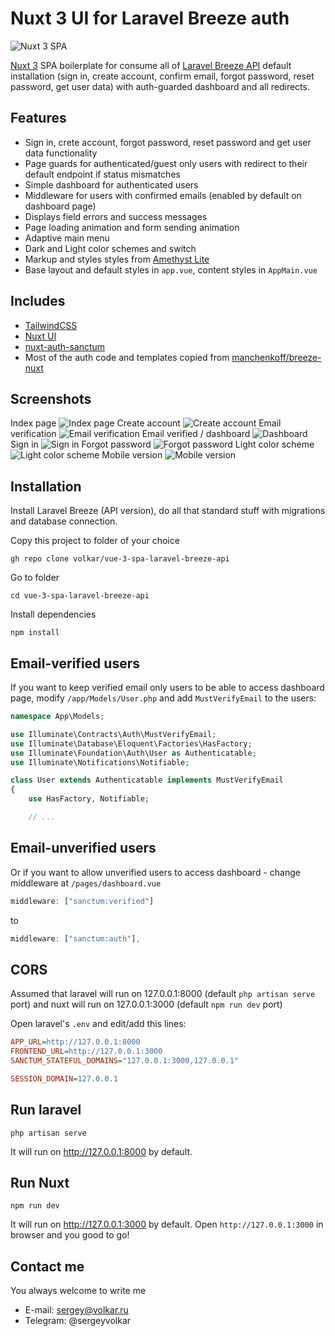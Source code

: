 # Nuxt 3 UI for Laravel Breeze auth

![Nuxt 3 SPA](https://github.com/volkar/nuxt3-ui-sanctum-breeze-auth/blob/main/prev-1.jpg?raw=true)

[Nuxt 3](https://nuxt.com/) SPA boilerplate for consume all of [Laravel Breeze API](https://laravel.com/docs/11.x/starter-kits#breeze-and-next) default installation (sign in, create account, confirm email, forgot password, reset password, get user data) with auth-guarded dashboard and all redirects.

## Features

-   Sign in, crete account, forgot password, reset password and get user data functionality
-   Page guards for authenticated/guest only users with redirect to their default endpoint if status mismatches
-   Simple dashboard for authenticated users
-   Middleware for users with confirmed emails (enabled by default on dashboard page)
-   Displays field errors and success messages
-   Page loading animation and form sending animation
-   Adaptive main menu
-   Dark and Light color schemes and switch
-   Markup and styles styles from [Amethyst Lite](https://github.com/volkar/amethyst-lite)
-   Base layout and default styles in `app.vue`, content styles in `AppMain.vue`

## Includes

-   [TailwindCSS](https://tailwindcss.com/)
-   [Nuxt UI](https://ui.nuxt.com/)
-   [nuxt-auth-sanctum](https://nuxt.com/modules/nuxt-auth-sanctum)
-   Most of the auth code and templates copied from [manchenkoff/breeze-nuxt](https://github.com/manchenkoff/breeze-nuxt)

## Screenshots

Index page
![Index page](https://github.com/volkar/nuxt3-ui-sanctum-breeze-auth/blob/main/prev-1.jpg?raw=true)
Create account
![Create account](https://github.com/volkar/nuxt3-ui-sanctum-breeze-auth/blob/main/prev-2.jpg?raw=true)
Email verification
![Email verification](https://github.com/volkar/nuxt3-ui-sanctum-breeze-auth/blob/main/prev-3.jpg?raw=true)
Email verified / dashboard
![Dashboard](https://github.com/volkar/nuxt3-ui-sanctum-breeze-auth/blob/main/prev-4.jpg?raw=true)
Sign in
![Sign in](https://github.com/volkar/nuxt3-ui-sanctum-breeze-auth/blob/main/prev-5.jpg?raw=true)
Forgot password
![Forgot password](https://github.com/volkar/nuxt3-ui-sanctum-breeze-auth/blob/main/prev-6.jpg?raw=true)
Light color scheme
![Light color scheme](https://github.com/volkar/nuxt3-ui-sanctum-breeze-auth/blob/main/prev-7.jpg?raw=true)
Mobile version
![Mobile version](https://github.com/volkar/nuxt3-ui-sanctum-breeze-auth/blob/main/prev-8.jpg?raw=true)

## Installation

Install Laravel Breeze (API version), do all that standard stuff with migrations and database connection.

Copy this project to folder of your choice

```shell
gh repo clone volkar/vue-3-spa-laravel-breeze-api
```

Go to folder

```shell
cd vue-3-spa-laravel-breeze-api
```

Install dependencies

```
npm install
```

## Email-verified users

If you want to keep verified email only users to be able to access dashboard page, modify `/app/Models/User.php` and add `MustVerifyEmail` to the users:

```php
namespace App\Models;

use Illuminate\Contracts\Auth\MustVerifyEmail;
use Illuminate\Database\Eloquent\Factories\HasFactory;
use Illuminate\Foundation\Auth\User as Authenticatable;
use Illuminate\Notifications\Notifiable;

class User extends Authenticatable implements MustVerifyEmail
{
    use HasFactory, Notifiable;

    // ...
```

## Email-unverified users

Or if you want to allow unverified users to access dashboard - change middleware at `/pages/dashboard.vue`

```ts
middleware: ["sanctum:verified"]
```

to

```ts
middleware: ["sanctum:auth"],
```

## CORS

Assumed that laravel will run on 127.0.0.1:8000 (default `php artisan serve` port) and nuxt will run on 127.0.0.1:3000 (default `npm run dev` port)

Open laravel's `.env` and edit/add this lines:

```ini
APP_URL=http://127.0.0.1:8000
FRONTEND_URL=http://127.0.0.1:3000
SANCTUM_STATEFUL_DOMAINS="127.0.0.1:3000,127.0.0.1"

SESSION_DOMAIN=127.0.0.1
```

## Run laravel

```
php artisan serve
```

It will run on http://127.0.0.1:8000 by default.

## Run Nuxt

```
npm run dev
```

It will run on http://127.0.0.1:3000 by default.
Open `http://127.0.0.1:3000` in browser and you good to go!

## Contact me

You always welcome to write me

-   E-mail: sergey@volkar.ru
-   Telegram: @sergeyvolkar
